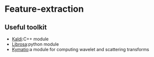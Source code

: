 # Feature-extraction  
## Useful toolkit  
- [Kaldi](http://kaldi-asr.org/):C++ module  
- [Librosa](https://librosa.github.io/librosa/):python module  
- [Kymatio](https://www.kymat.io/):a module for computing wavelet and scattering transforms
